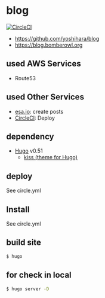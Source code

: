 # blog

[![CircleCI](https://circleci.com/gh/yoshihara/blog.svg?style=svg)](https://circleci.com/gh/yoshihara/blog)

- https://github.com/yoshihara/blog
- https://blog.bomberowl.org

## used AWS Services

- Route53

## used Other Services

- [esa.io](https://esa.io): create posts
- [CircleCI](https://circleci.com): Deploy

## dependency

- [Hugo](http://gohugo.io/) v0.51
    - [kiss (theme for Hugo)](https://github.com/ribice/kiss.git)

## deploy

See circle.yml

## Install

See circle.yml

## build site

```sh
$ hugo
```

## for check in local

```sh
$ hugo server -D
```
